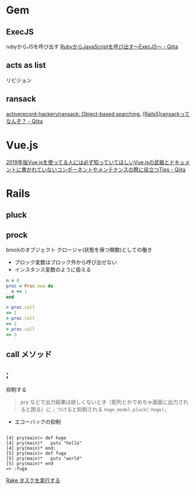 # Gem
## ExecJS
rubyからJSを呼び出す
[RubyからJavaScriptを呼び出す〜ExecJS〜 - Qiita](https://qiita.com/jkr_2255/items/b9a5f712cabe7a7deb33)

## acts as list
リビジョン

## ransack
[activerecord-hackery/ransack: Object-based searching.](https://github.com/activerecord-hackery/ransack)
[[Rails5]ransackってなんぞ？ - Qiita](https://qiita.com/betti/items/a2664ef5c48682d33a38)

# Vue.js
[2019年版Vue.jsを使ってる人には必ず知っていてほしいVue.jsの武器とドキュメントに書かれていないコンポーネントやメンテナンスの際に役立つTips - Qiita](https://qiita.com/kahirokunn/items/6b4834b9a13406535f32)

# Rails
## pluck

## prock
brockのオブジェクト
クロージャ(状態を保つ関数)としての働き
- ブロック変数はブロック外から呼び出せない
- インスタンス変数のように扱える
```ruby
n = 0
proc = Proc.new do
  n += 1
end

> proc.call
=> 1
> proc.call
=> 2
> proc.call
=> 3
```

## call メソッド

## ;
抑制する
> pry などで出力結果は欲しくないとき（配列とかでめちゃ画面に出力されると困る）に `;` つけると抑制される
`hoge_model.pluck(:hoge);`
- エコーバックの抑制
```

[4] pry(main)> def hoge
[4] pry(main)*   puts "hello"
[4] pry(main)* end;
[5] pry(main)> def fuga
[5] pry(main)*   puts "world"
[5] pry(main)* end
=> :fuga
```

[Rake タスクを実行する](https://docs.plesk.com/ja-JP/onyx/customer-guide/ruby-%E3%81%AE%E3%82%B5%E3%83%9D%E3%83%BC%E3%83%88%EF%BC%88linux%EF%BC%89/rake-%E3%82%BF%E3%82%B9%E3%82%AF%E3%82%92%E5%AE%9F%E8%A1%8C%E3%81%99%E3%82%8B.76553/)




